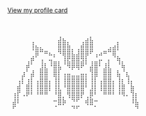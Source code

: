 [View my profile card](https://lykoiloves.github.io/Github-Landing-Page/)
⠀⠀⠀⠀⠀⠀⠀⠀⠀⠀⠀⠀⠀⠀⠀⠀⠀⠀⠀⠀⠀⠀⠀⠀⠀⠀⠀⠀⠀⠀
<pre>
⠀⠀⠀⠀⠀⠀⠀⠀⠀⠀⠀⠀⠀⠀⠀⠀⠀⠀⠀⠀⠀⠀⠀⠀⠀⠀⠀⠀⠀⠀⠀
⠀⠀⠀⠀⠀⠀⠀⠀⠀⠀⠀⠀⠀⠀⠀⠀⠀⠀⠀⠀⠀⠀⠀⠀⠀⠀⠀⠀⠀⠀⠀
⠀⠀⠀⠀⠀⠀⠀⠀⠀⠀⠀⣰⣄⠀⠀⠀⠀⣠⣆⠀⠀⠀⠀⠀⠀⠀⠀⠀⠀⠀⠀
⠀⠀⠀⠀⠀⢸⣄⡀⠀⠀⠀⣿⣿⣧⠀⠀⣼⣿⣿⠀⠀⠀⢀⣠⡇⠀⠀⠀⠀⠀⠀
⠀⠀⠀⠀⠀⠈⣿⠛⠶⣄⡀⠻⣿⣿⣇⣸⣿⣿⠟⢀⣠⠶⠛⣿⠁⠀⠀⠀⠀⠀⠀
⠀⠀⠀⠀⢀⡾⠁⢠⠀⢤⣁⡀⢸⣟⣿⣿⣻⡇⢀⣈⡤⠀⡄⠈⢷⡀⠀⠀⠀⠀⠀
⠀⠀⠀⠀⡾⠁⠀⣸⣇⠘⣿⣧⠈⠻⡿⢿⠟⠁⣼⣿⠃⣸⣇⠀⠈⢷⠀⠀⠀⠀⠀
⠀⠀⠀⣰⠁⣼⠀⣿⣿⠀⣿⡇⢠⣤⣀⣀⣤⡄⢹⣿⠀⣿⣿⠀⣧⠈⣆⠀⠀⠀⠀
⠀⠀⢠⡇⢰⡇⢠⣿⣿⡄⢸⡇⢸⣿⣿⣿⣿⡇⢸⡇⢠⣿⣿⡄⢸⡆⢸⡄⠀⠀⠀
⠀⠀⣾⠀⣿⡇⢸⣿⣿⡇⢸⣇⠘⣿⣿⣿⣿⠃⣸⡇⢸⣿⣿⡇⢸⣿⠀⣷⠀⠀⠀
⠀⢰⡏⠠⠟⠃⠘⠛⠛⠀⠘⣿⡀⢻⣿⣿⡟⢀⡿⠃⠀⠛⠛⠃⠘⠻⠄⢹⡆⠀⠀
⠀⣼⠇⠀⠀⠀⠀⠀⠀⠀⠒⣿⡷⠀⠙⠋⠀⢾⣿⠒⠀⠀⠀⠀⠀⠀⠀⠸⣧⠀⠀
⠀⠋⠀⠀⠀⠀⠀⠀⠀⠀⠈⠀⠀⠀⠙⠋⠀⠀⠀⠁⠀⠀⠀⠀⠀⠀⠀⠀⠙⠀⠀
⠀⠀⠀⠀⠀⠀⠀⠀⠀⠀⠀⠀⠀⠀⠀⠀⠀⠀⠀⠀⠀⠀⠀⠀⠀⠀⠀⠀⠀⠀⠀
⠀⠀⠀⠀⠀⠀⠀⠀⠀⠀⠀⠀⠀⠀⠀⠀⠀⠀⠀⠀⠀⠀⠀⠀⠀⠀⠀⠀⠀⠀⠀
</pre>

